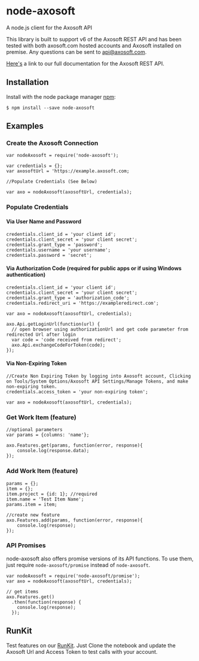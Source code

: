 # node-axosoft
A node.js client for the Axosoft API

This library is built to support v6 of the Axosoft REST API and has been tested with both axosoft.com hosted accounts and Axosoft installed on premise.  Any questions can be sent to api@axosoft.com.

[Here's](http://developer.axosoft.com/) a link to our full documentation for the Axosoft REST API.

## Installation

  Install with the node package manager [npm](http://npmjs.org):

    $ npm install --save node-axosoft

## Examples

### Create the Axosoft Connection

    var nodeAxosoft = require('node-axosoft');

    var credentials = {};
    var axosoftUrl = 'https://example.axosoft.com;

    //Populate Credentials (See Below)

    var axo = nodeAxosoft(axosoftUrl, credentials);

### Populate Credentials

  #### Via User Name and Password

    credentials.client_id = 'your client id';
    credentials.client_secret = 'your client secret';
    credentials.grant_type = 'password';
    credentials.username = 'your username';
    credentials.password = 'secret';

  #### Via Authorization Code (required for public apps or if using Windows authentication)

    credentials.client_id = 'your client id';
    credentials.client_secret = 'your client secret';
    credentials.grant_type = 'authorization_code';
    credentials.redirect_uri = 'https://exampleredirect.com';

    var axo = nodeAxosoft(axosoftUrl, credentials);

    axo.Api.getLoginUrl(function(url) {
      // open browser using authorizationUrl and get code parameter from redirected Url after login
      var code = 'code received from redirect';
      axo.Api.exchangeCodeForToken(code);
    });

  #### Via Non-Expiring Token

    //Create Non Expiring Token by logging into Axosoft account, Clicking on Tools/System Options/Axosoft API Settings/Manage Tokens, and make non-expiring token.
    credentials.access_token = 'your non-expiring token';

    var axo = nodeAxosoft(axosoftUrl, credentials);

### Get Work Item (feature)

    //optional parameters
    var params = {columns: 'name'};

    axo.Features.get(params, function(error, response){
        console.log(response.data);
    });

### Add Work Item (feature)

    params = {};
    item = {};
    item.project = {id: 1}; //required
    item.name = 'Test Item Name';
    params.item = item;

    //create new feature
    axo.Features.add(params, function(error, response){
        console.log(response);
    });

### API Promises

  node-axosoft also offers promise versions of its API functions. To use them, just require `node-axosoft/promise` instead of `node-axosoft`.

    var nodeAxosoft = require('node-axosoft/promise');
    var axo = nodeAxosoft(axosoftUrl, credentials);

    // get items
    axo.Features.get()
      .then(function(response) {
        console.log(response);
      });

## RunKit
Test features on our [RunKit](https://runkit.com/brettgaxosoft/axosoft).  Just Clone the notebook and update the Axosoft Url and Access Token to test calls with your account.
